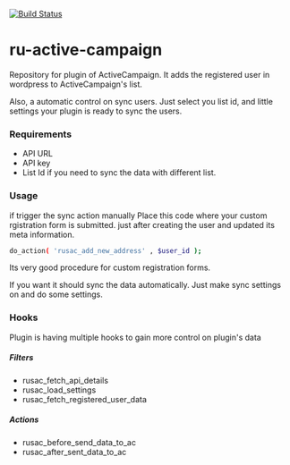 [![Build Status](https://travis-ci.org/joemccann/dillinger.svg?branch=master)](https://github.com/PravinWork/ru-active-campaign)

# ru-active-campaign
Repository for plugin of ActiveCampaign. It adds the registered user in wordpress to ActiveCampaign's list.

Also, a automatic control on sync users. Just select you list id, and little settings your plugin is ready to sync the users.

### Requirements 
- API URL
- API key
- List Id if you need to sync the data with different list.

### Usage

if trigger the sync action manually
Place this code where your custom rgistration form is submitted. just after creating the user and updated its meta information. 

```sh
do_action( 'rusac_add_new_address' , $user_id );
```
Its very good procedure for custom registration forms.

If you want it should sync the data automatically. Just make sync settings on and do some settings.

### Hooks
Plugin is having multiple hooks to gain more control on plugin's data

##### Filters
- rusac_fetch_api_details
- rusac_load_settings
- rusac_fetch_registered_user_data

##### Actions
- rusac_before_send_data_to_ac
- rusac_after_sent_data_to_ac


